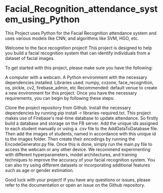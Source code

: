 # Facial_Recognition_attendance_system_using_Python


This Project uses Python for the Facial Recognition attendance system and uses various models like CNN, and algorithms like SVM, HGO, etc.


Welcome to the face recognition project! This project is designed to help you build a facial recognition system that can identify individuals from a dataset of facial images.

To get started with this project, please make sure you have the following:

A computer with a webcam. A Python environment with the necessary dependencies installed.
Libraries used: numpy, cvzone, face_recognition, os, pickle, cv2, firebase_admin, etc
Recommended: default venue to create a new environment for this project. Once you have the necessary requirements, you can begin by following these steps:

Clone the project repository from Github. 
Install the necessary dependencies by running pip install -r libraries-required.txt. 
This project makes use of Firebase's real-time database to update attendance. So firstly build a database and storage on the FB server. Add the unique ids assigned to each student manually or using a .csv file to the AddDataToDatabase file. Then add the images of students, named in accordance with this unique id to the images folder. Then create their encodings by running the EncodeGenerator.py file. Once this is done, simply run the main.py file to access the webcam or any other device. We recommend experimenting with different hyperparameters, model architectures, and training techniques to improve the accuracy of your facial recognition system. You can also try using different datasets or incorporating additional features such as age or gender estimation. 

Good luck with your project! If you have any questions or issues, please refer to the documentation or open an issue on the Github repository.
